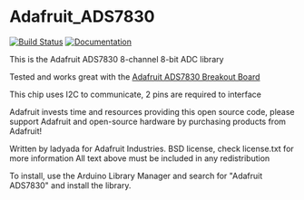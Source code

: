 Adafruit_ADS7830
===============
[![Build Status](https://github.com/adafruit/Adafruit_ADS7830/workflows/Arduino%20Library%20CI/badge.svg)](https://github.com/adafruit/Adafruit_ADS7830/actions) 
[![Documentation](https://raw.githubusercontent.com/adafruit/ci-arduino/master/assets/doxygen_badge.svg)](https://adafruit.github.io/Adafruit_ADS7830/html/index.html)

This is the Adafruit ADS7830 8-channel 8-bit ADC library

Tested and works great with the [Adafruit ADS7830 Breakout Board](https://www.adafruit.com/product/5836)

This chip uses I2C to communicate, 2 pins are required to interface

Adafruit invests time and resources providing this open source code,
please support Adafruit and open-source hardware by purchasing
products from Adafruit!

Written by ladyada for Adafruit Industries.
BSD license, check license.txt for more information
All text above must be included in any redistribution

To install, use the Arduino Library Manager and search for "Adafruit ADS7830" and install the library.

